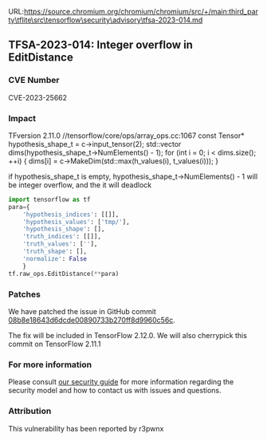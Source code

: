 URL:https://source.chromium.org/chromium/chromium/src/+/main:third_party\tflite\src\tensorflow\security\advisory\tfsa-2023-014.md
## TFSA-2023-014: Integer overflow in EditDistance

### CVE Number
CVE-2023-25662

### Impact
TFversion 2.11.0 //tensorflow/core/ops/array_ops.cc:1067 const Tensor* hypothesis_shape_t = c->input_tensor(2); std::vector<DimensionHandle> dims(hypothesis_shape_t->NumElements() - 1); for (int i = 0; i < dims.size(); ++i) { dims[i] = c->MakeDim(std::max(h_values(i), t_values(i))); }

if hypothesis_shape_t is empty, hypothesis_shape_t->NumElements() - 1 will be integer overflow, and the it will deadlock
```python
import tensorflow as tf
para={
    'hypothesis_indices': [[]],
    'hypothesis_values': ['tmp/'],
    'hypothesis_shape': [],
    'truth_indices': [[]],
    'truth_values': [''],
    'truth_shape': [],
    'normalize': False
    }
tf.raw_ops.EditDistance(**para)
```

### Patches
We have patched the issue in GitHub commit [08b8e18643d6dcde00890733b270ff8d9960c56c](https://github.com/tensorflow/tensorflow/commit/08b8e18643d6dcde00890733b270ff8d9960c56c).

The fix will be included in TensorFlow 2.12.0. We will also cherrypick this commit on TensorFlow 2.11.1


### For more information
Please consult [our security guide](https://github.com/tensorflow/tensorflow/blob/master/SECURITY.md) for more information regarding the security model and how to contact us with issues and questions.


### Attribution
This vulnerability has been reported by r3pwnx
